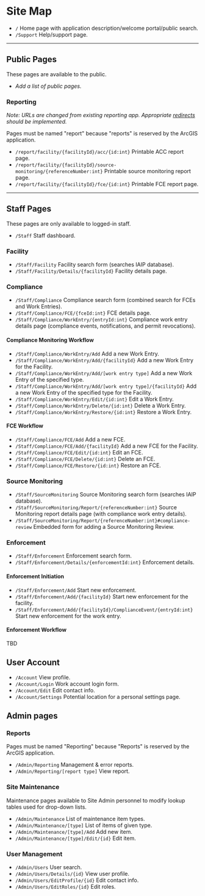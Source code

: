 # Site Map

* `/` Home page with application description/welcome portal/public search.
* `/Support` Help/support page.

---

## Public Pages

These pages are available to the public.

* *Add a list of public pages.*

### Reporting

*Note: URLs are changed from existing reporting app. Appropriate [redirects](Redirects.md) should be implemented.*

Pages must be named "report" because "reports" is reserved by the ArcGIS application.

* `/report/facility/{facilityId}/acc/{id:int}` Printable ACC report page.
* `/report/facility/{facilityId}/source-monitoring/{referenceNumber:int}` Printable source monitoring report page.
* `/report/facility/{facilityId}/fce/{id:int}` Printable FCE report page.

---

## Staff Pages

These pages are only available to logged-in staff.

* `/Staff` Staff dashboard.

### Facility

* `/Staff/Facility` Facility search form (searches IAIP database).
* `/Staff/Facility/Details/{facilityId}` Facility details page.

### Compliance

* `/Staff/Compliance` Compliance search form (combined search for FCEs and Work Entries).
* `/Staff/Compliance/FCE/{fceId:int}` FCE details page.
* `/Staff/Compliance/WorkEntry/{entryId:int}` Compliance work entry details page (compliance events, notifications, and
  permit revocations).

#### Compliance Monitoring Workflow

* `/Staff/Compliance/WorkEntry/Add` Add a new Work Entry.
* `/Staff/Compliance/WorkEntry/Add/{facilityId}` Add a new Work Entry for the Facility.
* `/Staff/Compliance/WorkEntry/Add/[work entry type]` Add a new Work Entry of the specified type.
* `/Staff/Compliance/WorkEntry/Add/[work entry type]/{facilityId}` Add a new Work Entry of the specified type for the Facility.
* `/Staff/Compliance/WorkEntry/Edit/{id:int}` Edit a Work Entry.
* `/Staff/Compliance/WorkEntry/Delete/{id:int}` Delete a Work Entry.
* `/Staff/Compliance/WorkEntry/Restore/{id:int}` Restore a Work Entry.

#### FCE Workflow

* `/Staff/Compliance/FCE/Add` Add a new FCE.
* `/Staff/Compliance/FCE/Add/{facilityId}` Add a new FCE for the Facility.
* `/Staff/Compliance/FCE/Edit/{id:int}` Edit an FCE.
* `/Staff/Compliance/FCE/Delete/{id:int}` Delete an FCE.
* `/Staff/Compliance/FCE/Restore/{id:int}` Restore an FCE.

### Source Monitoring

* `/Staff/SourceMonitoring` Source Monitoring search form (searches IAIP database).
* `/Staff/SourceMonitoring/Report/{referenceNumber:int}` Source Monitoring report details page (with compliance work
  entry details).
* `/Staff/SourceMonitoring/Report/{referenceNumber:int}#compliance-review` Embedded form for adding a Source Monitoring
  Review.

### Enforcement

* `/Staff/Enforcement` Enforcement search form.
* `/Staff/Enforcement/Details/{enforcementId:int}` Enforcement details.

#### Enforcement Initiation

* `/Staff/Enforcement/Add` Start new enforcement.
* `/Staff/Enforcement/Add/{facilityId}` Start new enforcement for the facility.
* `/Staff/Enforcement/Add/{facilityId}/ComplianceEvent/{entryId:int}` Start new enforcement for the work entry.

#### Enforcement Workflow

TBD

## User Account

* `/Account` View profile.
* `/Account/Login` Work account login form.
* `/Account/Edit` Edit contact info.
* `/Account/Settings` Potential location for a personal settings page.

## Admin pages

### Reports

Pages must be named "Reporting" because "Reports" is reserved by the ArcGIS application.

* `/Admin/Reporting` Management & error reports.
* `/Admin/Reporting/[report type]` View report.

### Site Maintenance

Maintenance pages available to Site Admin personnel to modify lookup tables used for drop-down lists.

* `/Admin/Maintenance` List of maintenance item types.
* `/Admin/Maintenance/[type]` List of items of given type.
* `/Admin/Maintenance/[type]/Add` Add new item.
* `/Admin/Maintenance/[type]/Edit/{id}` Edit item.

### User Management

* `/Admin/Users` User search.
* `/Admin/Users/Details/{id}` View user profile.
* `/Admin/Users/EditProfile/{id}` Edit contact info.
* `/Admin/Users/EditRoles/{id}` Edit roles.

